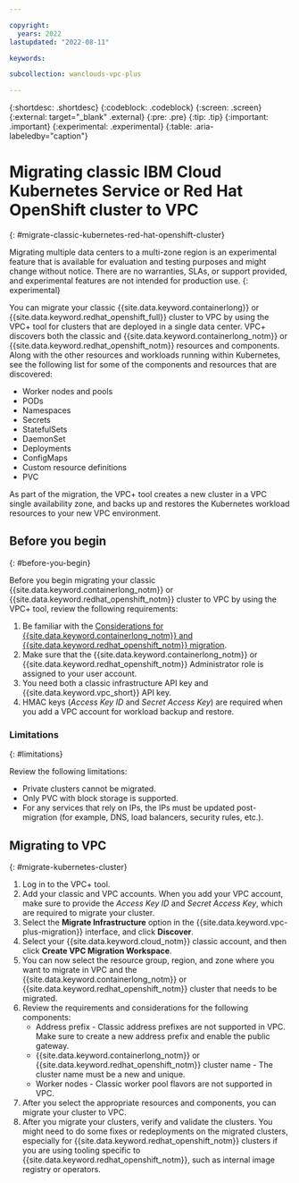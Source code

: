 ```yaml
---

copyright:
  years: 2022
lastupdated: "2022-08-11"

keywords:

subcollection: wanclouds-vpc-plus

---
```


{:shortdesc: .shortdesc}
{:codeblock: .codeblock}
{:screen: .screen}
{:external: target="_blank" .external}
{:pre: .pre}
{:tip: .tip}
{:important: .important}
{:experimental: .experimental}
{:table: .aria-labeledby="caption"}

# Migrating classic IBM Cloud Kubernetes Service or Red Hat OpenShift cluster to VPC
{: #migrate-classic-kubernetes-red-hat-openshift-cluster}

Migrating multiple data centers to a multi-zone region is an experimental feature that is available for evaluation and testing purposes and might change without notice. There are no warranties, SLAs, or support provided, and experimental features are not intended for production use.
{: experimental}

You can migrate your classic {{site.data.keyword.containerlong}} or {{site.data.keyword.redhat_openshift_full}} cluster to VPC by using the VPC+ tool for clusters that are deployed in a single data center. VPC+ discovers both the classic and {{site.data.keyword.containerlong_notm}} or {{site.data.keyword.redhat_openshift_notm}} resources and components. Along with the other resources and workloads running within Kubernetes, see the following list for some of the components and resources that are discovered:

* Worker nodes and pools
* PODs
* Namespaces
* Secrets
* StatefulSets
* DaemonSet
* Deployments
* ConfigMaps
* Custom resource definitions
* PVC

As part of the migration, the VPC+ tool creates a new cluster in a VPC single availability zone, and backs up and restores the Kubernetes workload resources to your new VPC environment.

## Before you begin
{: #before-you-begin}

Before you begin migrating your classic {{site.data.keyword.containerlong_notm}} or {{site.data.keyword.redhat_openshift_notm}} cluster to VPC by using the VPC+ tool, review the following requirements:

1. Be familiar with the [Considerations for {{site.data.keyword.containerlong_notm}} and {{site.data.keyword.redhat_openshift_notm}} migration](/docs/wanclouds-vpc-plus?topic=wanclouds-vpc-plus-migration-considerations#kubernetes-migration).
2. Make sure that the {{site.data.keyword.containerlong_notm}} or {{site.data.keyword.redhat_openshift_notm}} Administrator role is assigned to your user account. 
3. You need both a classic infrastructure API key and {{site.data.keyword.vpc_short}} API key. 
4. HMAC keys (_Access Key ID_ and _Secret Access Key_) are required when you add a VPC account for workload backup and restore. 

### Limitations
{: #limitations}

Review the following limitations:

* Private clusters cannot be migrated.
* Only PVC with block storage is supported.
* For any services that rely on IPs, the IPs must be updated post-migration (for example, DNS, load balancers, security rules, etc.).

## Migrating to VPC
{: #migrate-kubernetes-cluster}

1. Log in to the VPC+ tool.
2. Add your classic and VPC accounts. When you add your VPC account, make sure to provide the _Access Key ID_ and _Secret Access Key_, which are required to migrate your cluster. 
3. Select the **Migrate Infrastructure** option in the {{site.data.keyword.vpc-plus-migration}} interface, and click **Discover**. 
4. Select your {{site.data.keyword.cloud_notm}} classic account, and then click **Create VPC Migration Workspace**.
5. You can now select the resource group, region, and zone where you want to migrate in VPC and the {{site.data.keyword.containerlong_notm}} or {{site.data.keyword.redhat_openshift_notm}} cluster that needs to be migrated. 
6. Review the requirements and considerations for the following components:
    * Address prefix - Classic address prefixes are not supported in VPC. Make sure to create a new address prefix and enable the public gateway.
    * {{site.data.keyword.containerlong_notm}} or {{site.data.keyword.redhat_openshift_notm}} cluster name - The cluster name must be a new and unique.
    * Worker nodes - Classic worker pool flavors are not supported in VPC. 
7. After you select the appropriate resources and components, you can migrate your cluster to VPC. 
8. After you migrate your clusters, verify and validate the clusters. You might need to do some fixes or redeployments on the migrated clusters, especially for {{site.data.keyword.redhat_openshift_notm}} clusters if you are using tooling specific to {{site.data.keyword.redhat_openshift_notm}}, such as internal image registry or operators.


